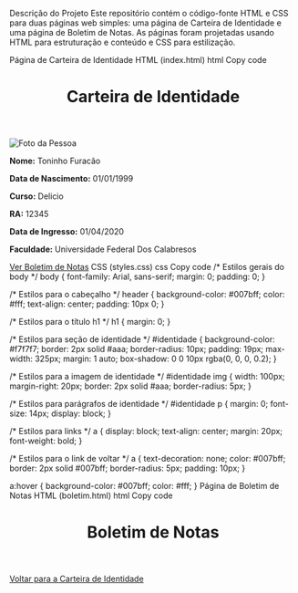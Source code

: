 Descrição do Projeto
Este repositório contém o código-fonte HTML e CSS para duas páginas web simples: uma página de Carteira de Identidade e uma página de Boletim de Notas. As páginas foram projetadas usando HTML para estruturação e conteúdo e CSS para estilização.

Página de Carteira de Identidade
HTML (index.html)
html
Copy code
<!DOCTYPE html>
<html lang="pt-BR">
<head>
    <meta charset="UTF-8">
    <meta name="viewport" content="width=device-width, initial-scale=1.0">
    <title>Carteira de Identidade</title>
    <link rel="stylesheet" href="styles.css">
</head>
<body>
    <header>
        <h1>Carteira de Identidade</h1>
    </header>
    <section id="identidade">
        <img src="/image/calabreso.jpg" alt="Foto da Pessoa">
        <p><strong>Nome:</strong> Toninho Furacão</p>
        <p><strong>Data de Nascimento:</strong> 01/01/1999</p>
        <p><strong>Curso:</strong> Delicio</p>
        <p><strong>RA:</strong> 12345</p>
        <p><strong>Data de Ingresso:</strong> 01/04/2020</p>
        <p><strong>Faculdade:</strong> Universidade Federal Dos Calabresos</p>
    </section>
    <a href="boletim.html">Ver Boletim de Notas</a>
</body>
</html>
CSS (styles.css)
css
Copy code
/* Estilos gerais do body */
body {
    font-family: Arial, sans-serif;
    margin: 0;
    padding: 0;
}

/* Estilos para o cabeçalho */
header {
    background-color: #007bff;
    color: #fff;
    text-align: center;
    padding: 10px 0;
}

/* Estilos para o título h1 */
h1 {
    margin: 0;
}

/* Estilos para seção de identidade */
#identidade {
    background-color: #f7f7f7;
    border: 2px solid #aaa;
    border-radius: 10px;
    padding: 19px;
    max-width: 325px;
    margin: 1 auto;
    box-shadow: 0 0 10px rgba(0, 0, 0, 0.2);
}

/* Estilos para a imagem de identidade */
#identidade img {
    width: 100px;
    margin-right: 20px;
    border: 2px solid #aaa;
    border-radius: 5px;
}

/* Estilos para parágrafos de identidade */
#identidade p {
    margin: 0;
    font-size: 14px;
    display: block;
}

/* Estilos para links */
a {
    display: block;
    text-align: center;
    margin: 20px;
    font-weight: bold;
}

/* Estilos para o link de voltar */
a {
    text-decoration: none;
    color: #007bff;
    border: 2px solid #007bff;
    border-radius: 5px;
    padding: 10px;
}

a:hover {
    background-color: #007bff;
    color: #fff;
}
Página de Boletim de Notas
HTML (boletim.html)
html
Copy code
<!DOCTYPE html>
<html lang="pt-BR">
<head>
    <meta charset="UTF-8">
    <meta name="viewport" content="width=device-width, initial-scale=1.0">
    <title>Boletim de Notas</title>
    <link rel="stylesheet" href="styles.css">
</head>
<body>
    <header>
        <h1>Boletim de Notas</h1>
    </header>
    <section id="notas">
        <!-- Conteúdo da tabela de notas -->
    </section>
    <a href="index.html">Voltar para a Carteira de Identidade</a>
</body>
</html>

